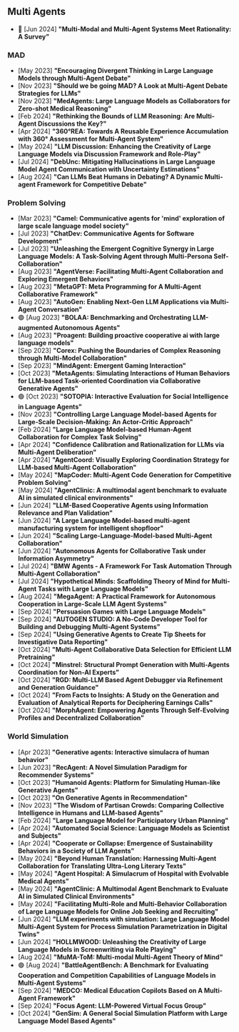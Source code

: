 
## Multi Agents
* 📖 [Jun 2024] **"Multi-Modal and Multi-Agent Systems Meet Rationality: A Survey"**

### MAD
* [May 2023] **"Encouraging Divergent Thinking in Large Language Models through Multi-Agent Debate"**
* [Nov 2023] **"Should we be going MAD? A Look at Multi-Agent Debate Strategies for LLMs"**
* [Nov 2023] **"MedAgents: Large Language Models as Collaborators for Zero-shot Medical Reasoning"**
* [Feb 2024] **"Rethinking the Bounds of LLM Reasoning: Are Multi-Agent Discussions the Key?"**
* [Apr 2024] **"360°REA: Towards A Reusable Experience Accumulation with 360° Assessment for Multi-Agent System"**
* [May 2024] **"LLM Discussion: Enhancing the Creativity of Large Language Models via Discussion Framework and Role-Play"**
* [Jul 2024] **"DebUnc: Mitigating Hallucinations in Large Language Model Agent Communication with Uncertainty Estimations"**
* [Aug 2024] **"Can LLMs Beat Humans in Debating? A Dynamic Multi-agent Framework for Competitive Debate"**

### Problem Solving
* [Mar 2023] **"Camel: Communicative agents for 'mind' exploration of large scale language model society"**
* [Jul 2023] **"ChatDev: Communicative Agents for Software Development"**
* [Jul 2023] **"Unleashing the Emergent Cognitive Synergy in Large Language Models: A Task-Solving Agent through Multi-Persona Self-Collaboration"**
* [Aug 2023] **"AgentVerse: Facilitating Multi-Agent Collaboration and Exploring Emergent Behaviors"**
* [Aug 2023] **"MetaGPT: Meta Programming for A Multi-Agent Collaborative Framework"**
* [Aug 2023] **"AutoGen: Enabling Next-Gen LLM Applications via Multi-Agent Conversation"**
* 🟢 [Aug 2023] **"BOLAA: Benchmarking and Orchestrating LLM-augmented Autonomous Agents"**
* [Aug 2023] **"Proagent: Building proactive cooperative ai with large language models"**
* [Sep 2023] **"Corex: Pushing the Boundaries of Complex Reasoning through Multi-Model Collaboration"**
* [Sep 2023] **"MindAgent: Emergent Gaming Interaction"**
* [Oct 2023] **"MetaAgents: Simulating Interactions of Human Behaviors for LLM-based Task-oriented Coordination via Collaborative Generative Agents"**
* 🟢 [Oct 2023] **"SOTOPIA: Interactive Evaluation for Social Intelligence in Language Agents"**
* [Nov 2023] **"Controlling Large Language Model-based Agents for Large-Scale Decision-Making: An Actor-Critic Approach"**
* [Feb 2024] **"Large Language Model-based Human-Agent Collaboration for Complex Task Solving"**
* [Apr 2024] **"Confidence Calibration and Rationalization for LLMs via Multi-Agent Deliberation"**
* [Apr 2024] **"AgentCoord: Visually Exploring Coordination Strategy for LLM-based Multi-Agent Collaboration"**
* [May 2024] **"MapCoder: Multi-Agent Code Generation for Competitive Problem Solving"**
* [May 2024] **"AgentClinic: A multimodal agent benchmark to evaluate AI in simulated clinical environments"**
* [Jun 2024] **"LLM-Based Cooperative Agents using Information Relevance and Plan Validation"**
* [Jun 2024] **"A Large Language Model-based multi-agent manufacturing system for intelligent shopfloor"**
* [Jun 2024] **"Scaling Large-Language-Model-based Multi-Agent Collaboration"**
* [Jun 2024] **"Autonomous Agents for Collaborative Task under Information Asymmetry"**
* [Jul 2024] **"BMW Agents - A Framework For Task Automation Through Multi-Agent Collaboration"**
* [Jul 2024] **"Hypothetical Minds: Scaffolding Theory of Mind for Multi-Agent Tasks with Large Language Models"**
* [Aug 2024] **"MegaAgent: A Practical Framework for Autonomous Cooperation in Large-Scale LLM Agent Systems"**
* [Sep 2024] **"Persuasion Games with Large Language Models"**
* [Sep 2024] **"AUTOGEN STUDIO: A No-Code Developer Tool for Building and Debugging Multi-Agent Systems"**
* [Sep 2024] **"Using Generative Agents to Create Tip Sheets for Investigative Data Reporting"**
* [Oct 2024] **"Multi-Agent Collaborative Data Selection for Efficient LLM Pretraining"**
* [Oct 2024] **"Minstrel: Structural Prompt Generation with Multi-Agents Coordination for Non-AI Experts"**
* [Oct 2024] **"RGD: Multi-LLM Based Agent Debugger via Refinement and Generation Guidance"**
* [Oct 2024] **"From Facts to Insights: A Study on the Generation and Evaluation of Analytical Reports for Deciphering Earnings Calls"**
* [Oct 2024] **"MorphAgent: Empowering Agents Through Self-Evolving Profiles and Decentralized Collaboration"**

### World Simulation
* [Apr 2023] **"Generative agents: Interactive simulacra of human behavior"**
* [Jun 2023] **"RecAgent: A Novel Simulation Paradigm for Recommender Systems"**
* [Oct 2023] **"Humanoid Agents: Platform for Simulating Human-like Generative Agents"**
* [Oct 2023] **"On Generative Agents in Recommendation"**
* [Nov 2023] **"The Wisdom of Partisan Crowds: Comparing Collective Intelligence in Humans and LLM-based Agents"**
* [Feb 2024] **"Large Language Model for Participatory Urban Planning"**
* [Apr 2024] **"Automated Social Science: Language Models as Scientist and Subjects"**
* [Apr 2024] **"Cooperate or Collapse: Emergence of Sustainability Behaviors in a Society of LLM Agents"**
* [May 2024] **"Beyond Human Translation: Harnessing Multi-Agent Collaboration for Translating Ultra-Long Literary Texts"**
* [May 2024] **"Agent Hospital: A Simulacrum of Hospital with Evolvable Medical Agents"**
* [May 2024] **"AgentClinic: A Multimodal Agent Benchmark to Evaluate AI in Simulated Clinical Environments"**
* [May 2024] **"Facilitating Multi-Role and Multi-Behavior Collaboration of Large Language Models for Online Job Seeking and Recruiting"**
* [Jun 2024] **"LLM experiments with simulation: Large Language Model Multi-Agent System for Process Simulation Parametrization in Digital Twins"**
* [Jun 2024] **"HOLLMWOOD: Unleashing the Creativity of Large Language Models in Screenwriting via Role Playing"**
* [Aug 2024] **"MuMA-ToM: Multi-modal Multi-Agent Theory of Mind"**
* 🟢 [Aug 2024] **"BattleAgentBench: A Benchmark for Evaluating Cooperation and Competition Capabilities of Language Models in Multi-Agent Systems"**
* [Sep 2024] **"MEDCO: Medical Education Copilots Based on A Multi-Agent Framework"**
* [Sep 2024] **"Focus Agent: LLM-Powered Virtual Focus Group"**
* [Oct 2024] **"GenSim: A General Social Simulation Platform with Large Language Model Based Agents"**
